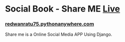 # Social Book - Share ME      [Live](http://redwanratu75.pythonanywhere.com/)
### [redwanratu75.pythonanywhere.com](http://redwanratu75.pythonanywhere.com/)
Share me is a Online Social Media APP Using Django.
